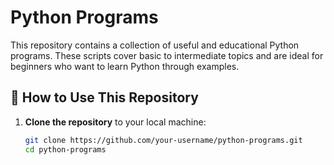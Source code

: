 # Python Programs

This repository contains a collection of useful and educational Python programs. These scripts cover basic to intermediate topics and are ideal for beginners who want to learn Python through examples.

## 🔧 How to Use This Repository

1. **Clone the repository** to your local machine:

   ```bash
   git clone https://github.com/your-username/python-programs.git
   cd python-programs

